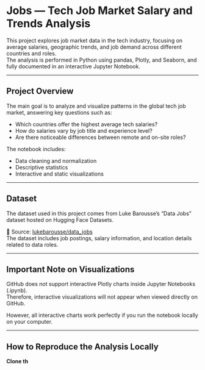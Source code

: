 # Jobs — Tech Job Market Salary and Trends Analysis

This project explores job market data in the tech industry, focusing on average salaries, geographic trends, and job demand across different countries and roles.  
The analysis is performed in Python using pandas, Plotly, and Seaborn, and fully documented in an interactive Jupyter Notebook.

---

## Project Overview

The main goal is to analyze and visualize patterns in the global tech job market, answering key questions such as:

- Which countries offer the highest average tech salaries?
- How do salaries vary by job title and experience level?
- Are there noticeable differences between remote and on-site roles?

The notebook includes:

- Data cleaning and normalization
- Descriptive statistics
- Interactive and static visualizations

---

## Dataset

The dataset used in this project comes from Luke Barousse’s “Data Jobs” dataset hosted on Hugging Face Datasets.  

📎 Source: [lukebarousse/data_jobs](https://huggingface.co/datasets/lukebarousse/data_jobs)  
The dataset includes job postings, salary information, and location details related to data roles.

---

## Important Note on Visualizations

GitHub does not support interactive Plotly charts inside Jupyter Notebooks (.ipynb).  
Therefore, interactive visualizations will not appear when viewed directly on GitHub.  

However, all interactive charts work perfectly if you run the notebook locally on your computer.

---

## How to Reproduce the Analysis Locally

**Clone th**

